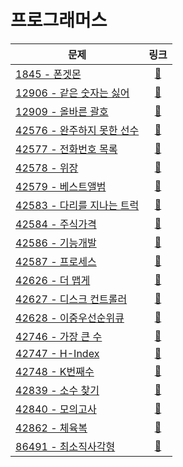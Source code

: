 # 프로그래머스

| 문제                            |                                  링크                                   |
|-------------------------------|:---------------------------------------------------------------------:|
| [1845 - 폰겟몬](./1845)          | [🔗](https://school.programmers.co.kr/learn/courses/30/lessons/1845)  |
| [12906 - 같은 숫자는 싫어](./12906)  | [🔗](https://school.programmers.co.kr/learn/courses/30/lessons/12906) |
| [12909 - 올바른 괄호](./12909)     | [🔗](https://school.programmers.co.kr/learn/courses/30/lessons/12909) |
| [42576 - 완주하지 못한 선수](./42576) | [🔗](https://school.programmers.co.kr/learn/courses/30/lessons/42576) |
| [42577 - 전화번호 목록](./42577)    | [🔗](https://school.programmers.co.kr/learn/courses/30/lessons/42577) |
| [42578 - 위장](./42578)         | [🔗](https://school.programmers.co.kr/learn/courses/30/lessons/42578) |
| [42579 - 베스트앨범](./42579)      | [🔗](https://school.programmers.co.kr/learn/courses/30/lessons/42579) |
| [42583 - 다리를 지나는 트럭](./42583) | [🔗](https://school.programmers.co.kr/learn/courses/30/lessons/42583) |
| [42584 - 주식가격](./42584)       | [🔗](https://school.programmers.co.kr/learn/courses/30/lessons/42584) |
| [42586 - 기능개발](./42586)       | [🔗](https://school.programmers.co.kr/learn/courses/30/lessons/42586) |
| [42587 - 프로세스](./42587)       | [🔗](https://school.programmers.co.kr/learn/courses/30/lessons/42587) |
| [42626 - 더 맵게](./42626)       | [🔗](https://school.programmers.co.kr/learn/courses/30/lessons/42626) |
| [42627 - 디스크 컨트롤러](./42627)   | [🔗](https://school.programmers.co.kr/learn/courses/30/lessons/42627) |
| [42628 - 이중우선순위큐](./42628)    | [🔗](https://school.programmers.co.kr/learn/courses/30/lessons/42628) |
| [42746 - 가장 큰 수](./42746)     | [🔗](https://school.programmers.co.kr/learn/courses/30/lessons/42746) |
| [42747 - H-Index](./42747)    | [🔗](https://school.programmers.co.kr/learn/courses/30/lessons/42747) |
| [42748 - K번째수](./42748)       | [🔗](https://school.programmers.co.kr/learn/courses/30/lessons/42748) |
| [42839 - 소수 찾기](./42839)      | [🔗](https://school.programmers.co.kr/learn/courses/30/lessons/42839) |
| [42840 - 모의고사](./42840)       | [🔗](https://school.programmers.co.kr/learn/courses/30/lessons/42840) |
| [42862 - 체육복](./42862)        | [🔗](https://school.programmers.co.kr/learn/courses/30/lessons/42862) |
| [86491 - 최소직사각형](./86491)     | [🔗](https://school.programmers.co.kr/learn/courses/30/lessons/86491) |
